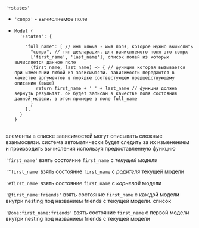 

`'+states'`

- `'compx'` - вычисляемое поле

- ```
  Model {
    '+states': {
    
      "full_name": [ // имя ключа - имя поля, которое нужно вычислить  
        "compx", // тип декларации. для вычисляемого поля это compx
        ['first_name', 'last_name'], список полей из которых вычисляется данное поле
        (first_name, last_name) => { // функция которая вызывается при изменении любой из зависимости. зависимости передаются в качестве аргументов в порядке соотвестующем предшедствующему описанию (выше)
          return first_name + ' ' + last_name // функция должна вернуть результат. он будет записан в качестве поля состояния данной модели. в этом примере в поле full_name
        }
      ],
    }
  }
  
  
  ```

  

элементы в списке зависимостей могут описывать сложные взаимосвязи. система автоматически будет следить за их изменением и производить вычисления используя предоставленную функцию

`'first_name'` взять состояние `first_name` с *текущей* модели

`'^first_name'`взять состояние `first_name` с *родителя* текущей модели

`'#first_name'`взять состояние `first_name` с *корневой*  модели

`'@first_name:friends'` взять состояние `first_name` с каждой модели внутри nesting под названием friends с текущей модели. список

`'@one:first_name:friends'` взять состояние `first_name` с первой модели внутри nesting под названием friends с текущей модели



